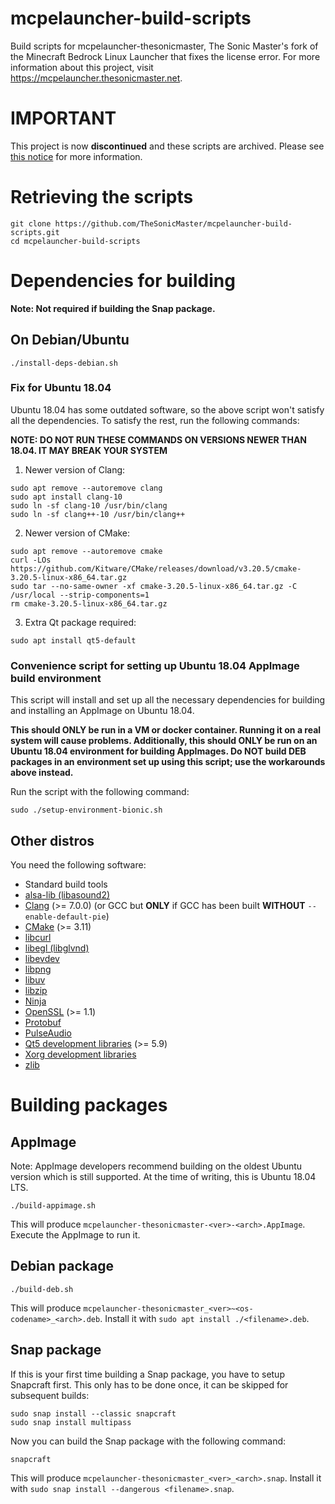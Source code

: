 # mcpelauncher-build-scripts
Build scripts for mcpelauncher-thesonicmaster, The Sonic Master's fork of the
Minecraft Bedrock Linux Launcher that fixes the license error. For more
information about this project, visit https://mcpelauncher.thesonicmaster.net.
# IMPORTANT
This project is now **discontinued** and these scripts are archived. Please see
[this notice](https://mcpelauncher.thesonicmaster.net/discontinued.html) for
more information.
# Retrieving the scripts
```
git clone https://github.com/TheSonicMaster/mcpelauncher-build-scripts.git
cd mcpelauncher-build-scripts
```
# Dependencies for building
**Note: Not required if building the Snap package.**
## On Debian/Ubuntu
```
./install-deps-debian.sh
```
### Fix for Ubuntu 18.04
Ubuntu 18.04 has some outdated software, so the above script won't satisfy all
the dependencies. To satisfy the rest, run the following commands:

**NOTE: DO NOT RUN THESE COMMANDS ON VERSIONS NEWER THAN 18.04. IT MAY BREAK
YOUR SYSTEM**

1. Newer version of Clang:
```
sudo apt remove --autoremove clang
sudo apt install clang-10
sudo ln -sf clang-10 /usr/bin/clang
sudo ln -sf clang++-10 /usr/bin/clang++
```
2. Newer version of CMake:
```
sudo apt remove --autoremove cmake
curl -LOs https://github.com/Kitware/CMake/releases/download/v3.20.5/cmake-3.20.5-linux-x86_64.tar.gz
sudo tar --no-same-owner -xf cmake-3.20.5-linux-x86_64.tar.gz -C /usr/local --strip-components=1
rm cmake-3.20.5-linux-x86_64.tar.gz
```
3. Extra Qt package required:
```
sudo apt install qt5-default
```
### Convenience script for setting up Ubuntu 18.04 AppImage build environment
This script will install and set up all the necessary dependencies for building
and installing an AppImage on Ubuntu 18.04.

**This should ONLY be run in a VM or docker container. Running it on a real
system will cause problems. Additionally, this should ONLY be run on an Ubuntu
18.04 environment for building AppImages. Do NOT build DEB packages in an
environment set up using this script; use the workarounds above instead.**

Run the script with the following command:
```
sudo ./setup-environment-bionic.sh
```
## Other distros
You need the following software:

- Standard build tools
- [alsa-lib (libasound2)](https://www.alsa-project.org)
- [Clang](https://clang.llvm.org/) (>= 7.0.0) (or GCC but **ONLY** if GCC has been built **WITHOUT** `--enable-default-pie`)
- [CMake](https://cmake.org/) (>= 3.11)
- [libcurl](https://curl.se/libcurl/)
- [libegl (libglvnd)](https://github.com/NVIDIA/libglvnd)
- [libevdev](https://www.freedesktop.org/software/libevdev/doc/latest/)
- [libpng](http://www.libpng.org/pub/png/libpng.html)
- [libuv](https://libuv.org/)
- [libzip](https://libzip.org/)
- [Ninja](https://ninja-build.org/)
- [OpenSSL](https://www.openssl.org/) (>= 1.1)
- [Protobuf](https://developers.google.com/protocol-buffers/)
- [PulseAudio](https://www.freedesktop.org/wiki/Software/PulseAudio/)
- [Qt5 development libraries](https://www.qt.io/) (>= 5.9)
- [Xorg development libraries](https://xorg.freedesktop.org/)
- [zlib](https://zlib.net/)

# Building packages
## AppImage
Note: AppImage developers recommend building on the oldest Ubuntu version which
is still supported. At the time of writing, this is Ubuntu 18.04 LTS.
```
./build-appimage.sh
```
This will produce `mcpelauncher-thesonicmaster-<ver>-<arch>.AppImage`.
Execute the AppImage to run it.
## Debian package
```
./build-deb.sh
```
This will produce `mcpelauncher-thesonicmaster_<ver>~<os-codename>_<arch>.deb`.
Install it with `sudo apt install ./<filename>.deb`.
## Snap package
If this is your first time building a Snap package, you have to setup Snapcraft
first. This only has to be done once, it can be skipped for subsequent builds:
```
sudo snap install --classic snapcraft
sudo snap install multipass
```
Now you can build the Snap package with the following command:
```
snapcraft
```
This will produce `mcpelauncher-thesonicmaster_<ver>_<arch>.snap`.
Install it with `sudo snap install --dangerous <filename>.snap`.
